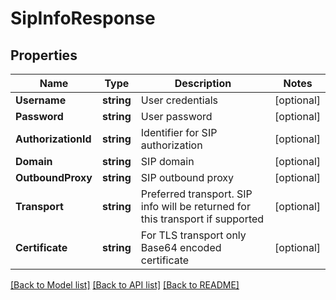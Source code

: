 # SipInfoResponse

## Properties
Name | Type | Description | Notes
------------ | ------------- | ------------- | -------------
**Username** | **string** | User credentials | [optional] 
**Password** | **string** | User password | [optional] 
**AuthorizationId** | **string** | Identifier for SIP authorization | [optional] 
**Domain** | **string** | SIP domain | [optional] 
**OutboundProxy** | **string** | SIP outbound proxy | [optional] 
**Transport** | **string** | Preferred transport. SIP info will be returned for this transport if supported | [optional] 
**Certificate** | **string** | For TLS transport only Base64 encoded certificate | [optional] 

[[Back to Model list]](../README.md#documentation-for-models) [[Back to API list]](../README.md#documentation-for-api-endpoints) [[Back to README]](../README.md)


